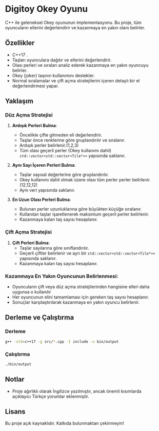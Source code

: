 # Digitoy Okey Oyunu

C++ ile geleneksel Okey oyununun implementasyonu. Bu proje, tüm oyuncuların ellerini değerlendirir ve kazanmaya en yakın olanı belirler.

## Özellikler
- C++17 .
- Taşları oyunculara dağıtır ve ellerini değerlendirir.
- Olası perleri ve sıraları analiz ederek kazanmaya en yakın oyuncuyu belirler.
- Okey (joker) taşının kullanımını destekler.
- Normal sıralamalar ve çift açma stratejilerini içeren detaylı bir el değerlendirmesi yapar.

## Yaklaşım
### Düz Açma Stratejisi
1. **Ardışık Perleri Bulma**: 
   - Öncelikle çifte gitmeden eli değerlendirir.
   - Taşlar önce renklerine göre gruplandırılır ve sıralanır.
   - Ardışık perler belirlenir.(1,2,3)
   - Tüm olası geçerli perler (Okey kullanımı dahil) `std::vector<std::vector<Tile*>>` yapısında saklanır.
   
2. **Aynı Sayı İçeren Perleri Bulma**:
   - Taşlar sayısal değerlerine göre gruplandırılır.
   - Okey kullanımı dahil olmak üzere olası tüm perler perler belirlenir.(12,12,12)
   - Aynı veri yapısında saklanır.
   
3. **En Uzun Olası Perleri Bulma**:
   - Bulunan perler uzunluklarına göre büyükten küçüğe sıralanır.
   - Kullanılan taşlar işaretlenerek maksimum geçerli perler belirlenir.
   - Kazanmaya kalan taş sayısı hesaplanır.

### Çift Açma Stratejisi
1. **Çift Perleri Bulma**:
   - Taşlar sayılarına göre sınıflandırılır.
   - Geçerli çiftler belirlenir ve ayrı bir `std::vector<std::vector<Tile*>>` yapısında saklanır.
   - Kazanmaya kalan taş sayısı hesaplanır.

 ### Kazanmaya En Yakın Oyuncunun Belirlenmesi:
   - Oyuncuların çift veya düz açma stratejilerinden hangisine elleri daha uygunsa o kullanılır
   - Her oyuncunun elini tamamlaması için gereken taş sayısı hesaplanır.
   - Sonuçlar karşılaştırılarak kazanmaya en yakın oyuncu belirlenir.

## Derleme ve Çalıştırma
### Derleme
```sh
g++ -std=c++17 -g src/*.cpp -I include -o bin/output
```

### Çalıştırma
```sh
./bin/output
```

## Notlar
- Proje ağırlıklı olarak İngilizce yazılmıştır, ancak önemli kısımlarda açıklayıcı Türkçe yorumlar eklenmiştir.

## Lisans
Bu proje açık kaynaklıdır. Katkıda bulunmaktan çekinmeyin!


